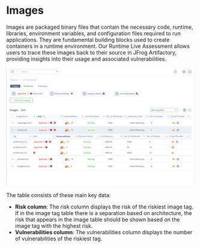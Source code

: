 # Images

Images are packaged binary files that contain the necessary code, runtime, libraries, environment variables, and configuration files required to run applications. They are fundamental building blocks used to create containers in a runtime environment. Our Runtime Live Assessment allows users to trace these images back to their source in JFrog Artifactory, providing insights into their usage and associated vulnerabilities.

![](<../.gitbook/assets/Screenshot 2024-08-20 at 21.45.14.png>)

The table consists of these main key data:

* **Risk column**: The risk column displays the risk of the riskiest image tag. If in the image tag table there is a separation based on architecture, the risk that appears in the image table should be shown based on the image tag with the highest risk.&#x20;
* **Vulnerabilities column**: The vulnerabilities column displays the number of vulnerabilities of the riskiest tag.





